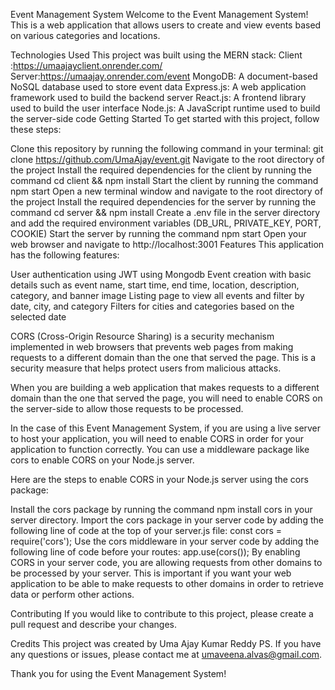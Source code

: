 Event Management System
Welcome to the Event Management System! This is a web application that allows users to create and view events based on various categories and locations.

Technologies Used
This project was built using the MERN stack:
Client :https://umaajayclient.onrender.com/
Server:https://umaajay.onrender.com/event
MongoDB: A document-based NoSQL database used to store event data
Express.js: A web application framework used to build the backend server
React.js: A frontend library used to build the user interface
Node.js: A JavaScript runtime used to build the server-side code
Getting Started
To get started with this project, follow these steps:

Clone this repository by running the following command in your terminal: git clone https://github.com/UmaAjay/event.git
Navigate to the root directory of the project
Install the required dependencies for the client by running the command cd client && npm install
Start the client by running the command npm start
Open a new terminal window and navigate to the root directory of the project
Install the required dependencies for the server by running the command cd server && npm install
Create a .env file in the server directory and add the required environment variables (DB_URL, PRIVATE_KEY, PORT, COOKIE)
Start the server by running the command npm start
Open your web browser and navigate to http://localhost:3001
Features
This application has the following features:

User authentication using JWT using Mongodb
Event creation with basic details such as event name, start time, end time, location, description, category, and banner image
Listing page to view all events and filter by date, city, and category
Filters for cities and categories based on the selected date


CORS (Cross-Origin Resource Sharing) is a security mechanism implemented in web browsers that prevents web pages from making requests to a different domain than the one that served the page. This is a security measure that helps protect users from malicious attacks.

When you are building a web application that makes requests to a different domain than the one that served the page, you will need to enable CORS on the server-side to allow those requests to be processed.

In the case of this Event Management System, if you are using a live server to host your application, you will need to enable CORS in order for your application to function correctly. You can use a middleware package like cors to enable CORS on your Node.js server.

Here are the steps to enable CORS in your Node.js server using the cors package:

Install the cors package by running the command npm install cors in your server directory.
Import the cors package in your server code by adding the following line of code at the top of your server.js file: const cors = require('cors');
Use the cors middleware in your server code by adding the following line of code before your routes: app.use(cors());
By enabling CORS in your server code, you are allowing requests from other domains to be processed by your server. This is important if you want your web application to be able to make requests to other domains in order to retrieve data or perform other actions.


Contributing
If you would like to contribute to this project, please create a pull request and describe your changes.

Credits
This project was created by Uma Ajay Kumar Reddy PS. If you have any questions or issues, please contact me at umaveena.alvas@gmail.com.

Thank you for using the Event Management System!

